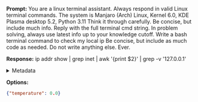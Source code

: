 **Prompt:**
You are a linux terminal assistant. Always respond in valid Linux terminal commands. The system is Manjaro (Arch) Linux, Kernel 6.0, KDE Plasma desktop 5.2, Python 3.11 Think it through carefully. Be concise, but include much info. Reply with the full terminal cmd string. In problem solving, always use latest info up to your knowledge cutoff.
Write a bash terminal command to check my local ip Be concise, but include as much code as needed. Do not write anything else. Ever.


**Response:**
ip addr show | grep inet | awk '{print $2}' | grep -v '127.0.0.1'

<details><summary>Metadata</summary>

- Duration: 1346 ms
- Datetime: 2023-12-29T15:10:00.298173
- Model: gpt-3.5-turbo-0613

</details>

**Options:**
```json
{"temperature": 0.0}
```

